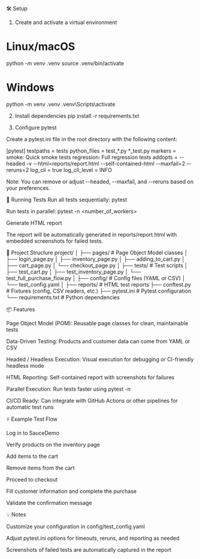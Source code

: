 🛠️ Setup
1. Create and activate a virtual environment
# Linux/macOS
python -m venv .venv
source .venv/bin/activate

# Windows
python -m venv .venv
.venv\Scripts\activate

2. Install dependencies
pip install -r requirements.txt

3. Configure pytest

Create a pytest.ini file in the root directory with the following content:

[pytest]
testpaths = tests
python_files = test_*.py *_test.py
markers =
    smoke: Quick smoke tests
    regression: Full regression tests
addopts = --headed -v --html=reports/report.html --self-contained-html --maxfail=2 --reruns=2
log_cli = true
log_cli_level = INFO


Note: You can remove or adjust --headed, --maxfail, and --reruns based on your preferences.

🚀 Running Tests
Run all tests sequentially:
pytest

Run tests in parallel:
pytest -n <number_of_workers>

Generate HTML report

The report will be automatically generated in reports/report.html with embedded screenshots for failed tests.

🧩 Project Structure
project/
│
├── pages/                  # Page Object Model classes
│   ├── login_page.py
│   ├── inventory_page.py
│   ├── adding_to_cart.py
│   ├── cart_page.py
│   └── checkout_page.py
│
├── tests/                  # Test scripts
│   ├── test_cart.py
│   ├── test_inventory_page.py
│   └── test_full_purchase_flow.py
│
├── config/                 # Config files (YAML or CSV)
│   └── test_config.yaml
│
├── reports/                # HTML test reports
├── conftest.py             # Fixtures (config, CSV readers, etc.)
├── pytest.ini              # Pytest configuration
└── requirements.txt        # Python dependencies

📦 Features

Page Object Model (POM): Reusable page classes for clean, maintainable tests

Data-Driven Testing: Products and customer data can come from YAML or CSV

Headed / Headless Execution: Visual execution for debugging or CI-friendly headless mode

HTML Reporting: Self-contained report with screenshots for failures

Parallel Execution: Run tests faster using pytest -n

CI/CD Ready: Can integrate with GitHub Actions or other pipelines for automatic test runs

⚡ Example Test Flow

Log in to SauceDemo

Verify products on the inventory page

Add items to the cart

Remove items from the cart

Proceed to checkout

Fill customer information and complete the purchase

Validate the confirmation message

💡 Notes

Customize your configuration in config/test_config.yaml

Adjust pytest.ini options for timeouts, reruns, and reporting as needed

Screenshots of failed tests are automatically captured in the report